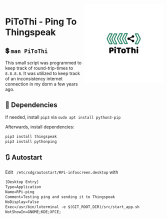 <img align="right" height="250" alt="Schubi93" src="misc/PiToThi.png"/>

# PiToThi - Ping To Thingspeak

## :heavy_dollar_sign: `man PiToThi`

This small script was programmed to keep track of round-trip-times to `8.8.8.8`.
It was utilized to keep track of an inconsistency internet connection in my dorm a few years ago.

## :page_facing_up: Dependencies

If needed, install `pip3` via `sudo apt install python3-pip`

Afterwards, install dependencies:

```shell
pip3 install thingspeak
pip3 install pythonping
```

## :arrows_clockwise: Autostart

Edit ` /etc/xdg/autostart/RPi-infoscreen.desktop` with

```
[Desktop Entry]
Type=Application
Name=RPi-ping
Comment=Testing ping and sending it to Thingspeak
NoDisplay=false
Exec=/usr/bin/lxterminal -e $(GIT_ROOT_DIR)/src/start_app.sh
NotShowIn=GNOME;KDE;XFCE;
```
